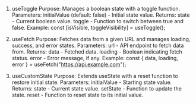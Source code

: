 1. useToggle
Purpose: Manages a boolean state with a toggle function.
Parameters:
initialValue (default: false) - Initial state value.
Returns:
state - Current boolean value.
toggle - Function to switch between true and false.
Example:
const [isVisible, toggleVisibility] = useToggle();

2. useFetch
Purpose: Fetches data from a given URL and manages loading, success, and error states.
Parameters:
url - API endpoint to fetch data from.
Returns:
data - Fetched data.
loading - Boolean indicating fetch status.
error - Error message, if any.
Example:
const { data, loading, error } = useFetch("https://api.example.com");

3. useCustomState
Purpose: Extends useState with a reset function to restore initial state.
Parameters:
initialValue - Starting state value.
Returns:
state - Current state value.
setState - Function to update the state.
reset - Function to reset state to its initial value.
